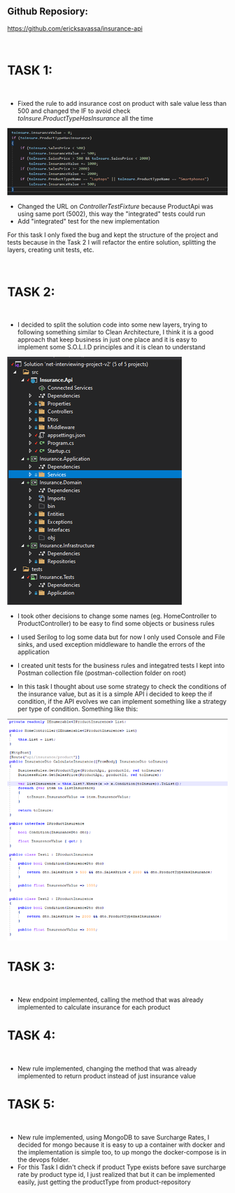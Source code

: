 ## Github Reposiory:

https://github.com/ericksavassa/insurance-api

<br/>

# TASK 1:

<br/>

* Fixed the rule to add insurance cost on product with sale value less than 500 and changed the IF to avoid check *toInsure.ProductTypeHasInsurance* all the time

![Task1.1](Task1_1.png "Task1.1")

* Changed the URL on *ControllerTestFixture* because ProductApi was using same port (5002), this way the "integrated" tests could run
* Add "integrated" test for the new implementation

For this task I only fixed the bug and kept the structure of the project and tests because in the Task 2 I will refactor the entire solution, splitting the layers, creating unit tests, etc.


<br/>

# TASK 2:

<br/>

* I decided to split the solution code into some new layers, trying to following something similar to Clean Architecture, I think it is a good approach that keep business in just one place 
and it is easy to implement some S.O.L.I.D principles and it is clean to understand

![Task2.2](Task2_2.png "Task2.2")

* I took other decisions to change some names (eg. HomeController to ProductController) to be easy to find some objects or business rules
* I used Serilog to log some data but for now I only used Console and File sinks, and used exception middleware to handle the errors of the application
* I created unit tests for the business rules and integatred tests I kept into Postman collection file (postman-collection folder on root)

* In this task I thought about use some strategy to check the conditions of the insurance value, but as it is a simple API i decided to keep the if condition, if the API evolves we can implement something like a strategy per type of condition. Something like this:

![Task2.1](Task2_1.png "Task2.1")

# TASK 3:

<br/>

* New endpoint implemented, calling the method that was already implemented to calculate insurance for each product


# TASK 4:

<br/>

* New rule implemented, changing the method that was already implemented to return product instead of just insurance value


# TASK 5:

<br/>

* New rule implemented, using MongoDB to save Surcharge Rates, I decided for mongo because it is easy to up a container with docker and the implementation is simple too, to up mongo the docker-compose is in the devops folder.
* For this Task I didn't check if product Type exists before save surcharge rate by product type id, I just realized that but it can be implemented easily, just getting the productType from product-repository
